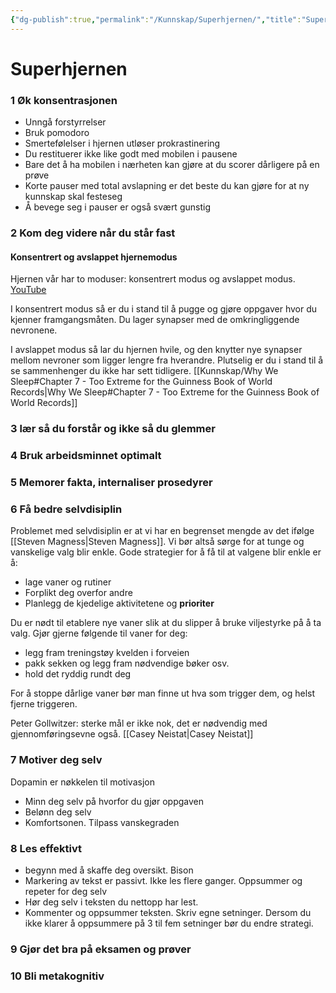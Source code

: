 ```yaml
---
{"dg-publish":true,"permalink":"/Kunnskap/Superhjernen/","title":"Superhjernen","tags":[[["Hjernen"]]]}
---
```



# Superhjernen

### 1 Øk konsentrasjonen
- Unngå forstyrrelser
- Bruk pomodoro
- Smertefølelser i hjernen utløser prokrastinering
- Du restituerer ikke like godt med mobilen i pausene
- Bare det å ha mobilen i nærheten kan gjøre at du scorer dårligere på en prøve
- Korte pauser med total avslapning er det beste du kan gjøre for at ny kunnskap skal festeseg
- Å bevege seg i pauser er også svært gunstig

### 2 Kom deg videre når du står fast

#### Konsentrert og avslappet hjernemodus
Hjernen vår har to moduser: konsentrert modus og avslappet modus. [YouTube](https://www.youtube.com/watch?v=dzjsk5e7srI)

I konsentrert modus så er du i stand til å pugge og gjøre oppgaver hvor du kjenner framgangsmåten. Du lager synapser med de omkringliggende nevronene.

I avslappet modus så lar du hjernen hvile, og den knytter nye synapser mellom nevroner som ligger lengre fra hverandre. Plutselig er du i stand til å se sammenhenger du ikke har sett tidligere. [[Kunnskap/Why We Sleep#Chapter 7 - Too Extreme for the Guinness Book of World Records\|Why We Sleep#Chapter 7 - Too Extreme for the Guinness Book of World Records]]

### 3 lær så du forstår og ikke så du glemmer

### 4 Bruk arbeidsminnet optimalt

### 5 Memorer fakta, internaliser prosedyrer

### 6 Få bedre selvdisiplin
Problemet med selvdisiplin er at vi har en begrenset mengde av det ifølge [[Steven Magness\|Steven Magness]]. Vi bør altså sørge for at tunge og vanskelige valg blir enkle. Gode strategier for å få til at valgene blir enkle er å:
- lage vaner og rutiner
- Forplikt deg overfor andre
- Planlegg de kjedelige aktivitetene og **prioriter**

Du er nødt til etablere nye vaner slik at du slipper å bruke viljestyrke på å ta valg. Gjør gjerne følgende til vaner for deg:
- legg fram treningstøy kvelden i forveien
- pakk sekken og legg fram nødvendige bøker osv.
- hold det ryddig rundt deg

For å stoppe dårlige vaner bør man finne ut hva som trigger dem, og helst fjerne triggeren.

Peter Gollwitzer: sterke mål er ikke nok, det er nødvendig med gjennomføringsevne også. [[Casey Neistat\|Casey Neistat]]

### 7 Motiver deg selv
Dopamin er nøkkelen til motivasjon

- Minn deg selv på hvorfor du gjør oppgaven
- Belønn deg selv
- Komfortsonen. Tilpass vanskegraden

### 8 Les effektivt
- begynn med å skaffe deg oversikt. Bison 
- Markering av tekst er passivt. Ikke les flere ganger. Oppsummer og repeter for deg selv
- Hør deg selv i teksten du nettopp har lest.
- Kommenter og oppsummer teksten. Skriv egne setninger. Dersom du ikke klarer å oppsummere på 3 til fem setninger bør du endre strategi.

### 9 Gjør det bra på eksamen og prøver

### 10 Bli metakognitiv
